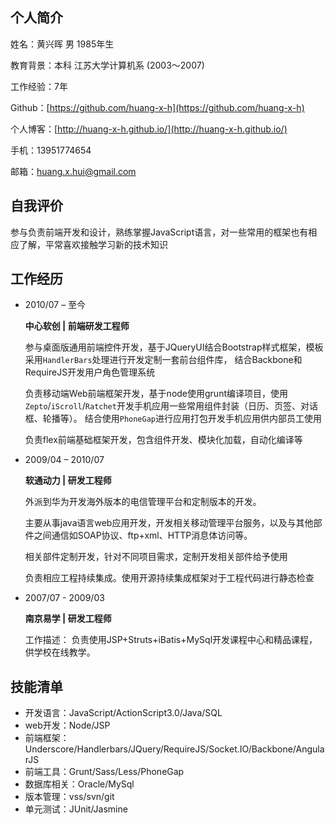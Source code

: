 ## 个人简介 ##

姓名：黄兴晖 男 1985年生

教育背景：本科 江苏大学计算机系 (2003～2007)

工作经验：7年

Github：[https://github.com/huang-x-h](https://github.com/huang-x-h)

个人博客：[http://huang-x-h.github.io/](http://huang-x-h.github.io/)

手机：13951774654

邮箱：huang.x.hui@gmail.com

## 自我评价 ##

参与负责前端开发和设计，熟练掌握JavaScript语言，对一些常用的框架也有相应了解，平常喜欢接触学习新的技术知识


## 工作经历 ##

- 2010/07 – 至今

	**中心软创 | 前端研发工程师**

	参与桌面版通用前端控件开发，基于JQueryUI结合Bootstrap样式框架，模板采用`HandlerBars`处理进行开发定制一套前台组件库，
	结合Backbone和RequireJS开发用户角色管理系统

	负责移动端Web前端框架开发，基于node使用grunt编译项目，使用`Zepto`/`iScroll`/`Ratchet`开发手机应用一些常用组件封装（日历、页签、对话框、轮播等）。
	结合使用`PhoneGap`进行应用打包开发手机应用供内部员工使用

	负责flex前端基础框架开发，包含组件开发、模块化加载，自动化编译等

- 2009/04 – 2010/07

	**软通动力 | 研发工程师**

	外派到华为开发海外版本的电信管理平台和定制版本的开发。

    主要从事java语言web应用开发，开发相关移动管理平台服务，以及与其他部件之间通信如SOAP协议、ftp+xml、HTTP消息体访问等。

    相关部件定制开发，针对不同项目需求，定制开发相关部件给予使用

    负责相应工程持续集成。使用开源持续集成框架对于工程代码进行静态检查

- 2007/07 - 2009/03

	**南京易学 | 研发工程师**

	工作描述：
	负责使用JSP+Struts+iBatis+MySql开发课程中心和精品课程，供学校在线教学。


## 技能清单 ##

- 开发语言：JavaScript/ActionScript3.0/Java/SQL
- web开发：Node/JSP
- 前端框架：Underscore/Handlerbars/JQuery/RequireJS/Socket.IO/Backbone/AngularJS
- 前端工具：Grunt/Sass/Less/PhoneGap
- 数据库相关：Oracle/MySql
- 版本管理：vss/svn/git
- 单元测试：JUnit/Jasmine